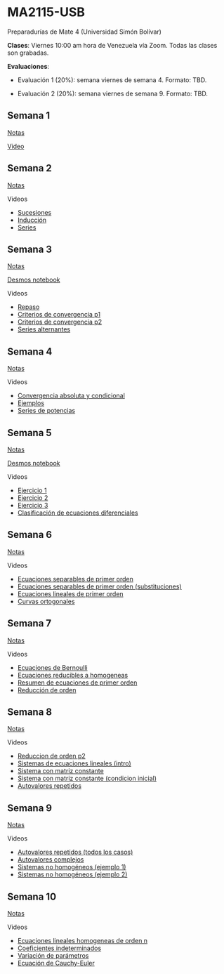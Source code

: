 # MA2115-USB
Preparadurías de Mate 4 (Universidad Simón Bolívar)

**Clases**: Viernes 10:00 am hora de Venezuela vía Zoom. Todas las clases son grabadas.

**Evaluaciones**: 

 - Evaluación 1 (20%): semana viernes de semana 4. Formato: TBD.

 - Evaluación 2 (20%): semana viernes de semana 9. Formato: TBD.

## Semana 1

[Notas](./semana01.pdf)

[Video](https://youtu.be/omqSNQxHpwU)

## Semana 2

[Notas](./semana02-notas.pdf)

Videos

 - [Sucesiones](https://youtu.be/me4O8W8yZuo)
 - [Inducción](https://youtu.be/Vraj2TGjSoI)
 - [Series](https://youtu.be/QT7MhVVftuk)

## Semana 3

[Notas](./semana03-notas.pdf)

[Desmos notebook](https://www.desmos.com/calculator/zw4gdsok9k)

Videos

 - [Repaso](https://youtu.be/B8Qi8pOGOkc)
 - [Criterios de convergencia p1](https://youtu.be/gMftqihd7eI)
 - [Criterios de convergencia p2](https://youtu.be/nsrB-KM3Kew)
 - [Series alternantes](https://youtu.be/2cFEspVbD7k)

## Semana 4

[Notas](./semana04-notas.pdf)

Videos

 - [Convergencia absoluta y condicional](https://youtu.be/Z7J4OcrtI6Q)
 - [Ejemplos](https://youtu.be/eclPhEPZEN8)
 - [Series de potencias](https://youtu.be/D1fBXtM4sb8)
 
## Semana 5

[Notas](./semana05-notas.pdf)

[Desmos notebook](https://www.desmos.com/calculator/y8dtmftwcl)

Videos

 - [Ejercicio 1](https://youtu.be/PlaOIbNBHd4)
 - [Ejercicio 2](https://youtu.be/ro5FfkdkYo8)
 - [Ejercicio 3](https://youtu.be/22_CDaX22Ik)
 - [Clasificación de ecuaciones diferenciales](https://youtu.be/YBB3WGiseYw)
 
## Semana 6

[Notas](./semana06-notas.pdf)

Videos

 - [Ecuaciones separables de primer orden](https://youtu.be/J8R2KwcBuzM)
 - [Ecuaciones separables de primer orden (substituciones)](https://youtu.be/Gthg-APlYVM)
 - [Ecuaciones lineales de primer orden](https://youtu.be/7DT-LtNTKC0)
 - [Curvas ortogonales](https://youtu.be/k6QoNiFZTFM)

## Semana 7

[Notas](./semana07-notas.pdf)

Videos

 - [Ecuaciones de Bernoulli](https://youtu.be/Kg1HiCcsWjI)
 - [Ecuaciones reducibles a homogeneas](https://youtu.be/57zHuOg7l1s)
 - [Resumen de ecuaciones de primer orden](https://youtu.be/0XZOnjAojU0)
 - [Reducción de orden](https://youtu.be/1hTQQgsTFhI)

## Semana 8

[Notas](./semana08-notas.pdf)

Videos

 - [Reduccion de orden p2](https://youtu.be/4qrYgv4gvFY)
 - [Sistemas de ecuaciones lineales (intro)](https://youtu.be/SerQZfAg-J8)
 - [Sistema con matriz constante](https://youtu.be/Q_FAvh2Zlnk)
 - [Sistema con matriz constante (condicion inicial)](https://youtu.be/jLgebaBxAhk)
 - [Autovalores repetidos](https://youtu.be/CJDYS_PGf9E)

## Semana 9

[Notas](./semana09-notas.pdf)

Videos 

 - [Autovalores repetidos (todos los casos)](https://youtu.be/Eljgcv3BMfU)
 - [Autovalores complejos](https://youtu.be/WONUcEih1-s)
 - [Sistemas no homogéneos (ejemplo 1)](https://youtu.be/qS5xH1mpbWY)
 - [Sistemas no homogéneos (ejemplo 2)](https://youtu.be/oflC7D3lVs8)

## Semana 10

[Notas](./semana10.pdf)

Videos

 - [Ecuaciones lineales homogeneas de orden n](https://youtu.be/Kyl30g4Eups)
 - [Coeficientes indeterminados](https://youtu.be/0jMka0Q7A0Q)
 - [Variación de parámetros](https://youtu.be/uC6p6t-W4OY)
 - [Ecuación de Cauchy-Euler](https://youtu.be/j3bRjmhT5nk)
